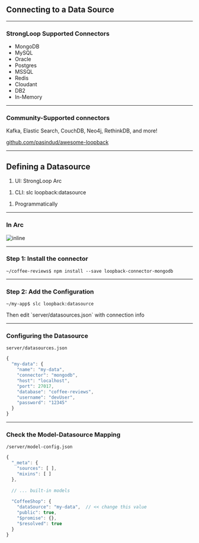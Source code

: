 
## Connecting to a Data Source

---

### StrongLoop Supported Connectors

* MongoDB
* MySQL
* Oracle
* Postgres
* MSSQL
* Redis
* Cloudant
* DB2
* In-Memory

---

### Community-Supported connectors

Kafka, Elastic Search, CouchDB, Neo4j, RethinkDB, and more!

[github.com/pasindud/awesome-loopback](https://github.com/pasindud/awesome-loopback)

---

## Defining a Datasource

1. UI: StrongLoop Arc
<!-- .element: class="fragment" -->
1. CLI: slc loopback:datasource
<!-- .element: class="fragment" -->
1. Programmatically
<!-- .element: class="fragment" -->

---

### In Arc

![inline](/images/datasourcec-ui.png)

---

### Step 1: Install the connector

```no-highlight
~/coffee-reviews$ npm install --save loopback-connector-mongodb
```

---

### Step 2: Add the Configuration

```no-highlight
~/my-app$ slc loopback:datasource
```

<p class='fragment'>Then edit `server/datasources.json` with connection info</p>

---

### Configuring the Datasource

`server/datasources.json`

```js
{
  "my-data": {
    "name": "my-data",
    "connector": "mongodb",
    "host": "localhost",
    "port": 27017,
    "database": "coffee-reviews",
    "username": "devUser",
    "password": "12345"
  }
}
```

---

### Check the Model-Datasource Mapping

`/server/model-config.json`

```js
{
  "_meta": {
    "sources": [ ],
    "mixins": [ ]
  },
  
  // ... built-in models
  
  "CoffeeShop": {
    "dataSource": "my-data",  // << change this value
    "public": true,
    "$promise": {},
    "$resolved": true
  }
}
```
